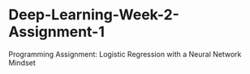 # Deep-Learning-Week-2-Assignment-1
Programming Assignment: Logistic Regression with a Neural Network Mindset
